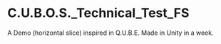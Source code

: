 # C.U.B.O.S._Technical_Test_FS
A Demo (horizontal slice) inspired in Q.U.B.E. Made in Unity in a week.
